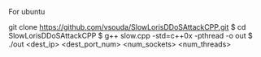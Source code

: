 For ubuntu

git clone https://github.com/vsouda/SlowLorisDDoSAttackCPP.git
$ cd SlowLorisDDoSAttackCPP
$ g++ slow.cpp -std=c++0x -pthread -o out
$ ./out <dest_ip> <dest_port_num> <num_sockets> <num_threads>
